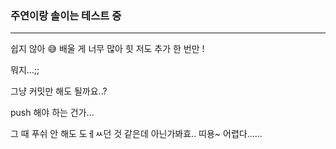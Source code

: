 ### 주연이랑 솔이는 테스트 중
---
쉽지 않아 😅
배울 게 너무 많아 힛
저도 추가 한 번만 !

뭐지...;;

그냥 커밋만 해도 될까요..?

push 해야 하는 건가...

그 때 푸쉬 안 해도 도ㅔㅆ던 것 같은데 아닌가봐효.. 띠용~
어렵다......